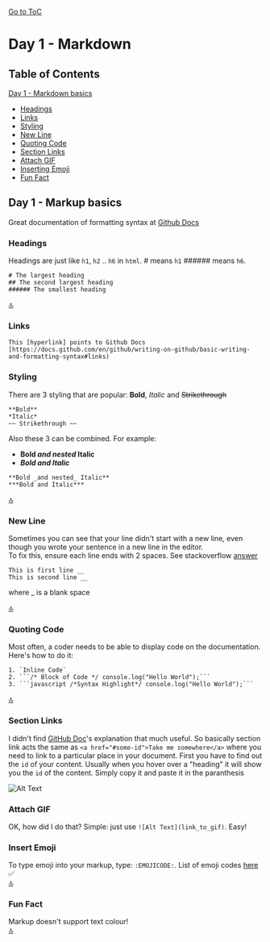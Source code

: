 [Go to ToC](../README.md)

# Day 1 - Markdown

## Table of Contents

[Day 1 - Markdown basics](#day-1---markup-basics)  
- [Headings](#headings)
- [Links](#links)
- [Styling](#styling)
- [New Line](#new-line)
- [Quoting Code](#quoting-code)
- [Section Links](#section-links)
- [Attach GIF](#attach-gif)
- [Inserting Emoji](#insert-emoji)
- [Fun Fact](#fun-fact)


## Day 1 - Markup basics

Great documentation of formatting syntax at [Github Docs](https://docs.github.com/en/github/writing-on-github/basic-writing-and-formatting-syntax)  

### Headings

Headings are just like `h1`, `h2` .. `h6` in `html`. # means `h1` ###### means `h6`.

```
# The largest heading
## The second largest heading
###### The smallest heading
```  
[🔝](#table-of-contents)

### Links

`This [hyperlink] points to Github Docs [https://docs.github.com/en/github/writing-on-github/basic-writing-and-formatting-syntax#links)`

### Styling 

There are 3 styling that are popular: **Bold**, *Italic* and ~~Strikethrough~~

```
**Bold**
*Italic* 
~~ Strikethrough ~~
```

Also these 3 can be combined. For example:  
* **Bold _and nested_ Italic**  
* ***Bold and Italic***
```
**Bold _and nested_ Italic**
***Bold and Italic***
```  
[🔝](#table-of-contents)  

### New Line

Sometimes you can see that your line didn't start with a new line, even though you wrote your sentence in a new line in the editor.  
To fix this, ensure each line ends with 2 spaces. See stackoverflow [answer](https://stackoverflow.com/questions/24575680/new-lines-inside-paragraph-in-readme-md)
```
This is first line __
This is second line __
```
where _ is a blank space  

[🔝](#table-of-contents)

### Quoting Code

Most often, a coder needs to be able to display code on the documentation. Here's how to do it:  
```
1. `Inline Code`
2. ```/* Block of Code */ console.log("Hello World");```
3. ```javascript /*Syntax Highlight*/ console.log("Hello World");```
```  
[🔝](#table-of-contents)

### Section Links

I didn't find [GitHub Doc](https://docs.github.com/en/github/writing-on-github/basic-writing-and-formatting-syntax#section-links)'s explanation that much useful. So basically 
section link acts the same as `<a href="#some-id">Take me somewhere</a>` where you need to link to a particular place in your document. First you have to find out the `id` of your content. Usually when you hover over a "heading" it will show you the `id` of the content. Simply copy it and paste it in the paranthesis

![Alt Text](assets/SectionLink.gif)

### Attach GIF

OK, how did I do that? Simple: just use `![Alt Text](link_to_gif)`. Easy!  


### Insert Emoji

To type emoji into your markup, type: `:EMOJICODE:`. List of emoji codes [here](https://gist.github.com/rxaviers/7360908) :white_check_mark:  
[🔝](#table-of-contents)
### Fun Fact

Markup doesn't support text colour!  
[🔝](#table-of-contents)
